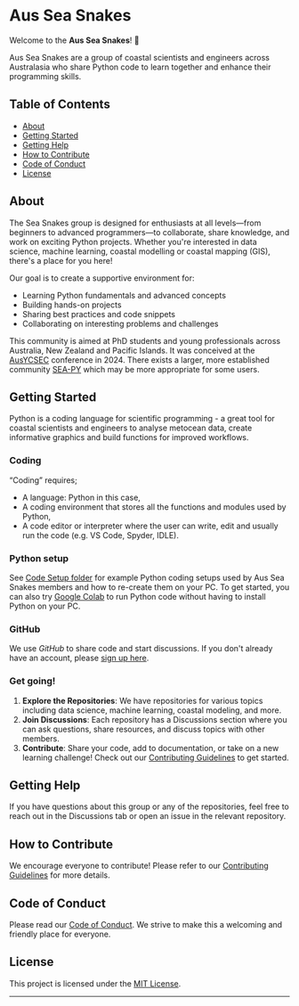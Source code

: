 # Aus Sea Snakes

Welcome to the **Aus Sea Snakes**! 🎉

Aus Sea Snakes are a group of coastal scientists and engineers across Australasia who share Python code to learn together and enhance their programming skills.

## Table of Contents

- [About](#about)
- [Getting Started](#getting-started)
- [Getting Help](#getting-help)
- [How to Contribute](#how-to-contribute)
- [Code of Conduct](#code-of-conduct)
- [License](#license)

## About

The Sea Snakes group is designed for enthusiasts at all levels—from beginners to advanced programmers—to collaborate, share knowledge, and work on exciting Python projects. Whether you're interested in data science, machine learning, coastal modelling or coastal mapping (GIS), there's a place for you here!

Our goal is to create a supportive environment for:
- Learning Python fundamentals and advanced concepts
- Building hands-on projects
- Sharing best practices and code snippets
- Collaborating on interesting problems and challenges

This community is aimed at PhD students and young professionals across Australia, New Zealand and Pacific Islands. It was conceived at the [AusYCSEC](https://www.ausycsec.com.au/) conference in 2024.
There exists a larger, more established community [SEA-PY](https://pyoceans.github.io/sea-py/) which may be more appropriate for some users.

## Getting Started

Python is a coding language for scientific programming - a great tool for coastal scientists and engineers to analyse metocean data, create informative graphics and build functions for improved workflows.

### Coding

“Coding” requires;

- A language: Python in this case,
- A coding environment that stores all the functions and modules used by Python,
- A code editor or interpreter where the user can write, edit and usually run the code (e.g. VS Code, Spyder, IDLE).

### Python setup

See [Code Setup folder](https://github.com/AusSeaSnakes/.github/tree/main/PythonSetup) for example Python coding setups used by Aus Sea Snakes members and how to re-create them on your PC.
To get started, you can also try [Google Colab](https://colab.research.google.com/#) to run Python code without having to install Python on your PC.

### GitHub

We use *GitHub* to share code and start discussions. If you don't already have an account, please [sign up here](https://github.com/join).

### Get going!
1. **Explore the Repositories**: We have repositories for various topics including data science, machine learning, coastal modeling, and more.
2. **Join Discussions**: Each repository has a Discussions section where you can ask questions, share resources, and discuss topics with other members.
3. **Contribute**: Share your code, add to documentation, or take on a new learning challenge! Check out our [Contributing Guidelines](CONTRIBUTING.md) to get started.

## Getting Help

If you have questions about this group or any of the repositories, feel free to reach out in the Discussions tab or open an issue in the relevant repository.

## How to Contribute

We encourage everyone to contribute! Please refer to our [Contributing Guidelines](CONTRIBUTING.md) for more details.

## Code of Conduct

Please read our [Code of Conduct](CODE_OF_CONDUCT.md). We strive to make this a welcoming and friendly place for everyone.

## License
This project is licensed under the [MIT License](LICENSE.md).

---






